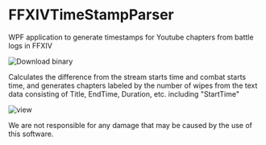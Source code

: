 # FFXIVTimeStampParser
WPF application to generate timestamps for Youtube chapters from battle logs in FFXIV

![Download binary](https://github.com/Ranats/FFXIVTimeStampParser/releases)

Calculates the difference from the stream starts time and combat starts time, and generates chapters labeled by the number of wipes from the text data consisting of Title, EndTime, Duration, etc. including "StartTime"

![view](https://user-images.githubusercontent.com/9674834/132863275-4299251e-045a-4ee6-b493-b0318ea61da3.gif)

We are not responsible for any damage that may be caused by the use of this software.
